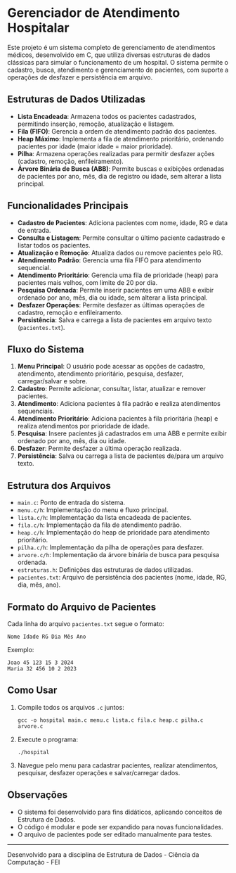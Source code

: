 # Gerenciador de Atendimento Hospitalar

Este projeto é um sistema completo de gerenciamento de atendimentos médicos, desenvolvido em C, que utiliza diversas estruturas de dados clássicas para simular o funcionamento de um hospital. O sistema permite o cadastro, busca, atendimento e gerenciamento de pacientes, com suporte a operações de desfazer e persistência em arquivo.

## Estruturas de Dados Utilizadas

- **Lista Encadeada**: Armazena todos os pacientes cadastrados, permitindo inserção, remoção, atualização e listagem.
- **Fila (FIFO)**: Gerencia a ordem de atendimento padrão dos pacientes.
- **Heap Máximo**: Implementa a fila de atendimento prioritário, ordenando pacientes por idade (maior idade = maior prioridade).
- **Pilha**: Armazena operações realizadas para permitir desfazer ações (cadastro, remoção, enfileiramento).
- **Árvore Binária de Busca (ABB)**: Permite buscas e exibições ordenadas de pacientes por ano, mês, dia de registro ou idade, sem alterar a lista principal.

## Funcionalidades Principais

- **Cadastro de Pacientes**: Adiciona pacientes com nome, idade, RG e data de entrada.
- **Consulta e Listagem**: Permite consultar o último paciente cadastrado e listar todos os pacientes.
- **Atualização e Remoção**: Atualiza dados ou remove pacientes pelo RG.
- **Atendimento Padrão**: Gerencia uma fila FIFO para atendimento sequencial.
- **Atendimento Prioritário**: Gerencia uma fila de prioridade (heap) para pacientes mais velhos, com limite de 20 por dia.
- **Pesquisa Ordenada**: Permite inserir pacientes em uma ABB e exibir ordenado por ano, mês, dia ou idade, sem alterar a lista principal.
- **Desfazer Operações**: Permite desfazer as últimas operações de cadastro, remoção e enfileiramento.
- **Persistência**: Salva e carrega a lista de pacientes em arquivo texto (`pacientes.txt`).

## Fluxo do Sistema

1. **Menu Principal**: O usuário pode acessar as opções de cadastro, atendimento, atendimento prioritário, pesquisa, desfazer, carregar/salvar e sobre.
2. **Cadastro**: Permite adicionar, consultar, listar, atualizar e remover pacientes.
3. **Atendimento**: Adiciona pacientes à fila padrão e realiza atendimentos sequenciais.
4. **Atendimento Prioritário**: Adiciona pacientes à fila prioritária (heap) e realiza atendimentos por prioridade de idade.
5. **Pesquisa**: Insere pacientes já cadastrados em uma ABB e permite exibir ordenado por ano, mês, dia ou idade.
6. **Desfazer**: Permite desfazer a última operação realizada.
7. **Persistência**: Salva ou carrega a lista de pacientes de/para um arquivo texto.

## Estrutura dos Arquivos

- `main.c`: Ponto de entrada do sistema.
- `menu.c/h`: Implementação do menu e fluxo principal.
- `lista.c/h`: Implementação da lista encadeada de pacientes.
- `fila.c/h`: Implementação da fila de atendimento padrão.
- `heap.c/h`: Implementação do heap de prioridade para atendimento prioritário.
- `pilha.c/h`: Implementação da pilha de operações para desfazer.
- `arvore.c/h`: Implementação da árvore binária de busca para pesquisa ordenada.
- `estruturas.h`: Definições das estruturas de dados utilizadas.
- `pacientes.txt`: Arquivo de persistência dos pacientes (nome, idade, RG, dia, mês, ano).

## Formato do Arquivo de Pacientes

Cada linha do arquivo `pacientes.txt` segue o formato:
```
Nome Idade RG Dia Mês Ano
```
Exemplo:
```
Joao 45 123 15 3 2024
Maria 32 456 10 2 2023
```

## Como Usar

1. Compile todos os arquivos `.c` juntos:
   ```
   gcc -o hospital main.c menu.c lista.c fila.c heap.c pilha.c arvore.c
   ```
2. Execute o programa:
   ```
   ./hospital
   ```
3. Navegue pelo menu para cadastrar pacientes, realizar atendimentos, pesquisar, desfazer operações e salvar/carregar dados.

## Observações
- O sistema foi desenvolvido para fins didáticos, aplicando conceitos de Estrutura de Dados.
- O código é modular e pode ser expandido para novas funcionalidades.
- O arquivo de pacientes pode ser editado manualmente para testes.

---
Desenvolvido para a disciplina de Estrutura de Dados - Ciência da Computação - FEI